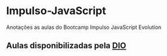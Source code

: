# Impulso-JavaScript
Anotações as aulas do Bootcamp Impulso JavaScript Evolution

## Aulas disponibilizadas pela [DIO](https://www.dio.me/)
